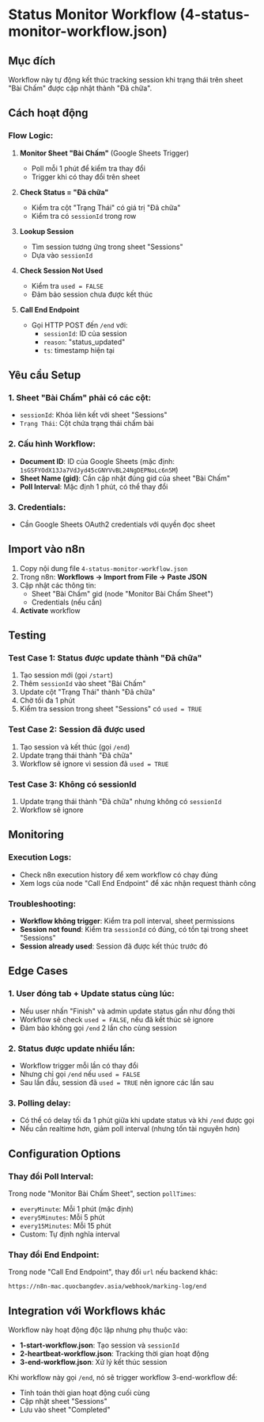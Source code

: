 # Status Monitor Workflow (4-status-monitor-workflow.json)

## Mục đích
Workflow này tự động kết thúc tracking session khi trạng thái trên sheet "Bài Chấm" được cập nhật thành "Đã chữa".

## Cách hoạt động

### Flow Logic:
1. **Monitor Sheet "Bài Chấm"** (Google Sheets Trigger)
   - Poll mỗi 1 phút để kiểm tra thay đổi
   - Trigger khi có thay đổi trên sheet

2. **Check Status = "Đã chữa"**
   - Kiểm tra cột "Trạng Thái" có giá trị "Đã chữa"
   - Kiểm tra có `sessionId` trong row

3. **Lookup Session**
   - Tìm session tương ứng trong sheet "Sessions"
   - Dựa vào `sessionId`

4. **Check Session Not Used**
   - Kiểm tra `used = FALSE`
   - Đảm bảo session chưa được kết thúc

5. **Call End Endpoint**
   - Gọi HTTP POST đến `/end` với:
     - `sessionId`: ID của session
     - `reason`: "status_updated"
     - `ts`: timestamp hiện tại

## Yêu cầu Setup

### 1. Sheet "Bài Chấm" phải có các cột:
- `sessionId`: Khóa liên kết với sheet "Sessions"
- `Trạng Thái`: Cột chứa trạng thái chấm bài

### 2. Cấu hình Workflow:
- **Document ID**: ID của Google Sheets (mặc định: `1sGSFYOdX13Ja7VdJyd45cGNYVvBL24NgDEPNoLc6n5M`)
- **Sheet Name (gid)**: Cần cập nhật đúng gid của sheet "Bài Chấm"
- **Poll Interval**: Mặc định 1 phút, có thể thay đổi

### 3. Credentials:
- Cần Google Sheets OAuth2 credentials với quyền đọc sheet

## Import vào n8n

1. Copy nội dung file `4-status-monitor-workflow.json`
2. Trong n8n: **Workflows → Import from File → Paste JSON**
3. Cập nhật các thông tin:
   - Sheet "Bài Chấm" gid (node "Monitor Bài Chấm Sheet")
   - Credentials (nếu cần)
4. **Activate** workflow

## Testing

### Test Case 1: Status được update thành "Đã chữa"
1. Tạo session mới (gọi `/start`)
2. Thêm `sessionId` vào sheet "Bài Chấm"
3. Update cột "Trạng Thái" thành "Đã chữa"
4. Chờ tối đa 1 phút
5. Kiểm tra session trong sheet "Sessions" có `used = TRUE`

### Test Case 2: Session đã được used
1. Tạo session và kết thúc (gọi `/end`)
2. Update trạng thái thành "Đã chữa"
3. Workflow sẽ ignore vì session đã `used = TRUE`

### Test Case 3: Không có sessionId
1. Update trạng thái thành "Đã chữa" nhưng không có `sessionId`
2. Workflow sẽ ignore

## Monitoring

### Execution Logs:
- Check n8n execution history để xem workflow có chạy đúng
- Xem logs của node "Call End Endpoint" để xác nhận request thành công

### Troubleshooting:
- **Workflow không trigger**: Kiểm tra poll interval, sheet permissions
- **Session not found**: Kiểm tra `sessionId` có đúng, có tồn tại trong sheet "Sessions"
- **Session already used**: Session đã được kết thúc trước đó

## Edge Cases

### 1. User đóng tab + Update status cùng lúc:
- Nếu user nhấn "Finish" và admin update status gần như đồng thời
- Workflow sẽ check `used = FALSE`, nếu đã kết thúc sẽ ignore
- Đảm bảo không gọi `/end` 2 lần cho cùng session

### 2. Status được update nhiều lần:
- Workflow trigger mỗi lần có thay đổi
- Nhưng chỉ gọi `/end` nếu `used = FALSE`
- Sau lần đầu, session đã `used = TRUE` nên ignore các lần sau

### 3. Polling delay:
- Có thể có delay tối đa 1 phút giữa khi update status và khi `/end` được gọi
- Nếu cần realtime hơn, giảm poll interval (nhưng tốn tài nguyên hơn)

## Configuration Options

### Thay đổi Poll Interval:
Trong node "Monitor Bài Chấm Sheet", section `pollTimes`:
- `everyMinute`: Mỗi 1 phút (mặc định)
- `every5Minutes`: Mỗi 5 phút
- `every15Minutes`: Mỗi 15 phút
- Custom: Tự định nghĩa interval

### Thay đổi End Endpoint:
Trong node "Call End Endpoint", thay đổi `url` nếu backend khác:
```
https://n8n-mac.quocbangdev.asia/webhook/marking-log/end
```

## Integration với Workflows khác

Workflow này hoạt động độc lập nhưng phụ thuộc vào:
- **1-start-workflow.json**: Tạo session và `sessionId`
- **2-heartbeat-workflow.json**: Tracking thời gian hoạt động
- **3-end-workflow.json**: Xử lý kết thúc session

Khi workflow này gọi `/end`, nó sẽ trigger workflow 3-end-workflow để:
- Tính toán thời gian hoạt động cuối cùng
- Cập nhật sheet "Sessions"
- Lưu vào sheet "Completed"
